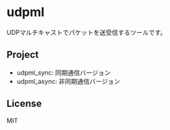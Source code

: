 # udpml
UDPマルチキャストでパケットを送受信するツールです。

## Project
- udpml_sync: 同期通信バージョン
- udpml_async: 非同期通信バージョン

## License
MIT
